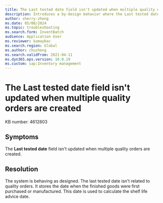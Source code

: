 ```yaml
---
title: The Last tested date field isn't updated when multiple quality orders are created
description: Introduces a by-design behavior where the Last tested date field isn't updated when multiple quality orders are created.
author: sherry-zheng
ms.date: 05/08/2024
ms.topic: troubleshooting
ms.search.form: InventBatch
audience: Application User
ms.reviewer: kamaybac
ms.search.region: Global
ms.author: chuzheng
ms.search.validFrom: 2021-04-11
ms.dyn365.ops.version: 10.0.19
ms.custom: sap:Inventory management
---
```


# The Last tested date field isn't updated when multiple quality orders are created

KB number: 4612803

## Symptoms

The **Last tested date** field isn't updated when multiple quality orders are created.

## Resolution

The system is behaving as designed. The last tested date isn't related to quality orders. It stores the date when the finished goods were first purchased or manufactured. This date is used to calculate the shelf life advice date.

